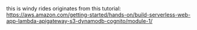 this is windy rides
originates from this tutorial: https://aws.amazon.com/getting-started/hands-on/build-serverless-web-app-lambda-apigateway-s3-dynamodb-cognito/module-1/

